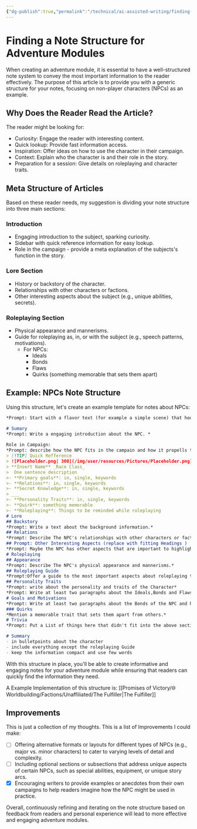 ```yaml
---
{"dg-publish":true,"permalink":"/technical/ai-assisted-writing/finding-a-note-structure/","noteIcon":"","created":"2023-04-16T12:27:23.731+02:00","updated":"2023-04-30T00:20:23.093+02:00"}
---
```



# Finding a Note Structure for Adventure Modules

When creating an adventure module, it is essential to have a well-structured note system to convey the most important information to the reader effectively. The purpose of this article is to provide you with a generic structure for your notes, focusing on non-player characters (NPCs) as an example.

## Why Does the Reader Read the Article?

The reader might be looking for:

- Curiosity: Engage the reader with interesting content.
- Quick lookup: Provide fast information access.
- Inspiration: Offer ideas on how to use the character in their campaign.
- Context: Explain who the character is and their role in the story.
- Preparation for a session: Give details on roleplaying and character traits.

## Meta Structure of Articles

Based on these reader needs, my  suggestion is dividing your note structure into three main sections:

### Introduction

- Engaging introduction to the subject, sparking curiosity.
- Sidebar with quick reference information for easy lookup.
- Role in the campaign - provide a meta explanation of the subjects's  function in the story.

### Lore Section

- History or backstory of the character.
- Relationships with other characters or factions.
- Other interesting aspects about the subject (e.g., unique abilities, secrets).

### Roleplaying Section

- Physical appearance and mannerisms.
- Guide for roleplaying as, in, or with the subject (e.g., speech patterns, motivations).
  - For NPCs:
    - Ideals
    - Bonds
    - Flaws
    - Quirks (something memorable that sets them apart)

## Example: NPCs Note Structure

Using this structure, let's create an example template for notes about NPCs:

```markdown
*Prompt: Start with a flavor text (for example a simple scene) that hooks in the reader, give a abstract impression of the characters essence (don't reveal secrets, don't simply describe, be creative and abstract)*

# Sumary
*Prompt: Write a engaging introduction about the NPC. *
 
Role in Campaign: 
*Prompt: describe how the NPC fits in the campain and how it propells the story.*
> [!TIP] Quick Refference
> ![Placeholder.png| 300](/img/user/resources/Pictures/Placeholder.png) 
> **Insert Name** _Race Class_ 
>  One sentence description
>- **Primary goals**: in, single, keywords
>- **Relations**: in, single, keywords
>- **Secret Knowledge**: in, single, keywords
> ___
>- **Personality Traits**: in, single, keywords
>- **Quirk**: something memorable
>- **Roleplaying**: Things to be reminded while roleplaying
# Lore
## Backstory
*Prompt: Write a text about the background information.*
## Relations
*Prompt: Describe The NPC's relationships with other characters or factions in a list.*
## Prompt: Other Interesting Aspects (replace with fitting Headings )
*Prompt: Maybe the NPC has other aspects that are important to highlight. (at least add one)*
# Roleplaying
## Appearance
*Prompt: Describe The NPC's physical appearance and mannerisms.*
## Roleplaying Guide
*Prompt:Offer a guide to the most important aspects about roleplaying the NPC.*
## Personality Traits
*Prompt: write about the personality and traits of the Character*
*Prompt: Write at least two paragraphs about the Ideals,Bonds and Flaws of the NPC and how to show them to the PCs*
# Goals and Motivations
*Prompt: Write at least two paragraphs about the Bonds of the NPC and how to show them to the PCs*
### Quirks
*Mention a memorable trait that sets them apart from others.*
# Trivia
*Prompt: Put a List of things here that didn't fit into the above sections and might not be as important*

# Summary
- in bulletpoints about the character
- include everything except the roleplaying Guide
- keep the information compact and use few words
```

With this structure in place, you'll be able to create informative and engaging notes for your adventure module while ensuring that readers can quickly find the information they need.

A Example Implementation of this structure is: [[Promises of Victory/🌐Worldbuilding/Factions/Unaffiliated/The Fulfiller\|The Fulfiller]]


## Improvements
This is just a collection of my thoughts. This is a list of Improvements I could make:
- [ ] Offering alternative formats or layouts for different types of NPCs (e.g., major vs. minor characters) to cater to varying levels of detail and complexity.
- [ ] Including optional sections or subsections that address unique aspects of certain NPCs, such as special abilities, equipment, or unique story arcs.
- [x] Encouraging writers to provide examples or anecdotes from their own campaigns to help readers imagine how the NPC might be used in practice.

Overall, continuously refining and iterating on the note structure based on feedback from readers and personal experience will lead to more effective and engaging adventure modules.

